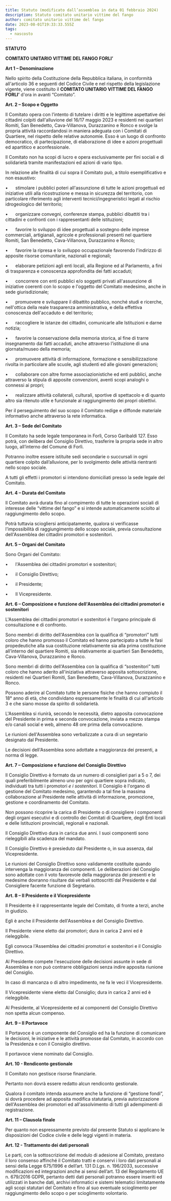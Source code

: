 ```yaml
---
title: Statuto (modificato dall’assemblea in data 01 febbraio 2024)
description: Statuto comitato unitario vittime del fango
author: comitato unitario vittime del fango
date: 2023-08-01T19:33:33.555Z
tags:
  - nascosto
---
```

**STATUTO**

**COMITATO UNITARIO VITTIME DEL FANGO FORLI’**

**Art 1 – Denominazione**

Nello spirito della Costituzione della Repubblica italiana, in conformità all'articolo 36 e seguenti del Codice Civile e nel rispetto della legislazione vigente, viene costituito il **COMITATO UNITARIO VITTIME DEL FANGO FORLI’** d'ora in avanti “Comitato”.

**Art. 2 – Scopo e Oggetto**

Il Comitato opera con l’intento di tutelare i diritti e le legittime aspettative dei cittadini colpiti dall'alluvione del 16/17 maggio 2023 e residenti nei quartieri Romiti, San Benedetto, Cava-Villanova, Durazzanino e Ronco e svolge la propria attività raccordandosi in maniera adeguata con i Comitati di Quartiere, nel rispetto delle relative autonomie. Esso è un luogo di confronto democratico, di partecipazione, di elaborazione di idee e azioni progettuali ed apartitico e aconfessionale.

Il Comitato non ha scopi di lucro e opera esclusivamente per fini sociali e di solidarietà tramite manifestazioni ed azioni di vario tipo.

In relazione alle finalità di cui sopra il Comitato può, a titolo esemplificativo e non esaustivo:

•      stimolare i pubblici poteri all'assunzione di tutte le azioni progettuali ed iniziative utili alla ricostruzione e messa in sicurezza del territorio, con particolare riferimento agli interventi tecnici/ingegneristici legati al rischio idrogeologico del territorio;

•      organizzare convegni, conferenze stampa, pubblici dibattiti tra i cittadini e confronti con i rappresentanti delle istituzioni;

•      favorire lo sviluppo di idee progettuali a sostegno delle imprese commerciali, artigianali, agricole e professionali presenti nel quartiere Romiti, San Benedetto, Cava-Villanova, Durazzanino e Ronco;

•      favorire la ripresa e lo sviluppo occupazionale favorendo l'indirizzo di apposite risorse comunitarie, nazionali e regionali;

•      elaborare petizioni agli enti locali, alla Regione ed al Parlamento, a fini di trasparenza e conoscenza approfondita dei fatti accaduti;

•      concorrere con enti pubblici e/o soggetti privati all'assunzione di iniziative coerenti con lo scopo e l'oggetto del Comitato medesimo, anche in sede giurisdizionale;

•      promuovere e sviluppare il dibattito pubblico, nonché studi e ricerche, nell'ottica della reale trasparenza amministrativa, e della effettiva conoscenza dell'accaduto e del territorio;

•      raccogliere le istanze dei cittadini, comunicarle alle Istituzioni e darne notizia;

•      favorire la conservazione della memoria storica, al fine di trarre insegnamento dai fatti accaduti, anche attraverso l’istituzione di una giornata/museo della memoria;

•      promuovere attività di informazione, formazione e sensibilizzazione rivolta in particolare alle scuole, agli studenti ed alle giovani generazioni;

•      collaborare con altre forme associazionistiche ed enti pubblici, anche attraverso la stipula di apposite convenzioni, aventi scopi analoghi o connessi ai propri;

•      realizzare attività collaterali, culturali, sportive di spettacolo e di quanto altro sia ritenuto utile e funzionale al raggiungimento dei propri obiettivi.

Per il perseguimento del suo scopo il Comitato redige e diffonde materiale informativo anche attraverso la rete informatica.

**Art. 3 – Sede del Comitato**

Il Comitato ha sede legale temporanea in Forlì, Corso Garibaldi 127. Esso potrà, con delibera del Consiglio Direttivo, trasferire la propria sede in altro luogo, all’interno del Comune di Forlì.

Potranno inoltre essere istituite sedi secondarie o succursali in ogni quartiere colpito dall’alluvione, per lo svolgimento delle attività rientranti nello scopo sociale.

A tutti gli effetti i promotori si intendono domiciliati presso la sede legale del Comitato. 

**Art. 4 – Durata del Comitato**

Il Comitato avrà durata fino al compimento di tutte le operazioni sociali di interesse delle “vittime del fango” e si intende automaticamente sciolto al raggiungimento dello scopo.

Potrà tuttavia sciogliersi anticipatamente, qualora si verificasse l'impossibilità di raggiungimento dello scopo sociale, previa consultazione dell'Assemblea dei cittadini promotori e sostenitori.

**Art. 5 – Organi del Comitato**

Sono Organi del Comitato:

•      l'Assemblea dei cittadini promotori e sostenitori;

•      il Consiglio Direttivo;

•      il Presidente;

•      Il Vicepresidente.

**Art. 6 – Composizione e funzione dell'Assemblea dei cittadini promotori e sostenitori**

L'Assemblea dei cittadini promotori e sostenitori è l'organo principale di consultazione e di confronto.

Sono membri di diritto dell'Assemblea con la qualifica di “promotori” tutti coloro che hanno promosso il Comitato ed hanno partecipato a tutte le fasi propedeutiche alla sua costituzione relativamente sia alla prima costituzione all’interno del quartiere Romiti, sia relativamente ai quartieri San Benedetto, Cava-Villanova, Durazzanino e Ronco.

Sono membri di diritto dell'Assemblea con la qualifica di “sostenitori” tutti coloro che hanno aderito all'iniziativa attraverso apposita sottoscrizione, residenti nei Quartieri Romiti, San Benedetto, Cava-Villanova, Durazzanino e Ronco.

Possono aderire al Comitato tutte le persone fisiche che hanno compiuto il 18° anno di età, che condividano espressamente le finalità di cui all'articolo 3 e che siano mosse da spirito di solidarietà.

L'Assemblea si riunirà, secondo le necessità, dietro apposita convocazione del Presidente in prima e seconda convocazione, inviata a mezzo stampa e/o canali social e web, almeno 48 ore prima della convocazione.

Le riunioni dell'Assemblea sono verbalizzate a cura di un segretario designato dal Presidente.

Le decisioni dell'Assemblea sono adottate a maggioranza dei presenti, a norma di legge.

**Art. 7 – Composizione e funzione del Consiglio Direttivo**

Il Consiglio Direttivo è formato da un numero di consiglieri pari a 5 o 7, dei quali preferibilmente almeno uno per ogni quartiere sopra indicato, individuati tra tutti i promotori *e i sostenitori*. Il Consiglio è l'organo di gestione del Comitato medesimo, garantendo a tal fine la massima collaborazione al Presidente nelle attività di informazione, promozione, gestione e coordinamento del Comitato. 

Non possono ricoprire la carica di Presidente o di consigliere i componenti degli organi esecutivi e di controllo dei Comitati di Quartiere, degli Enti locali e delle Istituzioni provinciali, regionali e nazionali.

Il Consiglio Direttivo dura in carica due anni. I suoi componenti sono rieleggibili alla scadenza del mandato.

Il Consiglio Direttivo è presieduto dal Presidente o, in sua assenza, dal Vicepresidente.

Le riunioni del Consiglio Direttivo sono validamente costituite quando intervenga la maggioranza dei componenti. Le deliberazioni del Consiglio sono adottate con il voto favorevole della maggioranza dei presenti e le medesime dovranno risultare dai verbali sottoscritti dal Presidente e dal Consigliere facente funzione di Segretario.

**Art. 8 – Il Presidente e il Vicepresidente**

Il Presidente è il rappresentante legale del Comitato, di fronte a terzi, anche in giudizio.

Egli è anche il Presidente dell'Assemblea e del Consiglio Direttivo.

Il Presidente viene eletto dai promotori; dura in carica 2 anni ed è rieleggibile.

Egli convoca l'Assemblea dei cittadini promotori e sostenitori e il Consiglio Direttivo.

Al Presidente compete l'esecuzione delle decisioni assunte in sede di Assemblea e non può contrarre obbligazioni senza indire apposita riunione del Consiglio.

In caso di mancanza o di altro impedimento, ne fa le veci il Vicepresidente.

Il Vicepresidente viene eletto dal Consiglio; dura in carica 2 anni ed è rieleggibile.

Al Presidente, al Vicepresidente ed ai componenti del Consiglio Direttivo non spetta alcun compenso.

**Art. 9 – Il Portavoce**

Il Portavoce è un componente del Consiglio ed ha la funzione di comunicare le decisioni, le iniziative e le attività promosse dal Comitato, in accordo con la Presidenza e con il Consiglio direttivo.

Il portavoce viene nominato dal Consiglio.

**Art. 10 - Rendiconto gestionale**

Il Comitato non gestisce risorse finanziarie.

Pertanto non dovrà essere redatto alcun rendiconto gestionale.

Qualora il comitato intenda assumere anche la funzione di “gestione fondi”, si dovrà procedere ad apposita modifica statutaria, previa autorizzazione dell'Assemblea dei promotori ed all'assolvimento di tutti gli adempimenti di registrazione.

**Art. 11 – Clausola finale**

Per quanto non espressamente previsto dal presente Statuto si applicano le disposizioni del Codice civile e delle leggi vigenti in materia.

**Art. 12 - Trattamento dei dati personali**

Le parti, con la sottoscrizione del modulo di adesione al Comitato, prestano il loro consenso affinché il Comitato tratti e conservi i loro dati personali ai sensi della Legge 675/1996 e dell’art. 131 D.Lgs. n. 196/2033, successive modificazioni ed integrazioni anche ai sensi dell’art. 13 del Regolamento UE n. 679/2016 GDPR, pertanto detti dati personali potranno essere inseriti ed utilizzati in banche dati, archivi informatici e sistemi telematici limitatamente agli scopi statutari del Comitato e fino al suo eventuale scioglimento per raggiungimento dello scopo o per scioglimento volontario.